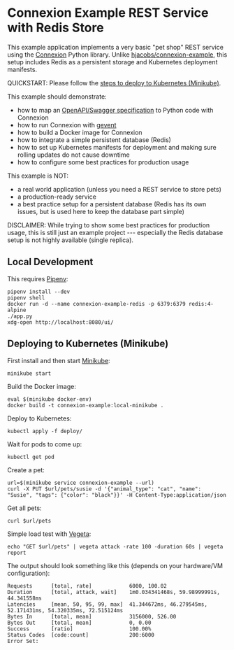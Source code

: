 # Connexion Example REST Service with Redis Store

This example application implements a very basic "pet shop" REST service using the [Connexion](https://github.com/zalando/connexion) Python library.
Unlike [hjacobs/connexion-example](https://github.com/hjacobs/connexion-example), this setup includes Redis as a persistent storage and Kubernetes deployment manifests.

QUICKSTART: Please follow the [steps to deploy to Kubernetes (Minikube)](#deploying-to-kubernetes-minikube).

This example should demonstrate:

* how to map an [OpenAPI/Swagger specification](https://github.com/OAI/OpenAPI-Specification) to Python code with Connexion
* how to run Connexion with [gevent](http://www.gevent.org/)
* how to build a Docker image for Connexion
* how to integrate a simple persistent database (Redis)
* how to set up Kubernetes manifests for deployment and making sure rolling updates do not cause downtime
* how to configure some best practices for production usage

This example is NOT:

* a real world application (unless you need a REST service to store pets)
* a production-ready service
* a best practice setup for a persistent database (Redis has its own issues, but is used here to keep the database part simple)

DISCLAIMER: While trying to show some best practices for production usage, this is still just an example project --- especially the Redis database setup is not highly available (single replica).

## Local Development

This requires [Pipenv](https://docs.pipenv.org/):

```
pipenv install --dev
pipenv shell
docker run -d --name connexion-example-redis -p 6379:6379 redis:4-alpine
./app.py
xdg-open http://localhost:8080/ui/
```

## Deploying to Kubernetes (Minikube)

First install and then start [Minikube](https://github.com/kubernetes/minikube):

```
minikube start
```

Build the Docker image:

```
eval $(minikube docker-env)
docker build -t connexion-example:local-minikube .
```

Deploy to Kubernetes:

```
kubectl apply -f deploy/
```

Wait for pods to come up:

```
kubectl get pod
```

Create a pet:

```
url=$(minikube service connexion-example --url)
curl -X PUT $url/pets/susie -d '{"animal_type": "cat", "name": "Susie", "tags": {"color": "black"}}' -H Content-Type:application/json
```

Get all pets:

```
curl $url/pets
```

Simple load test with [Vegeta](https://github.com/tsenart/vegeta):

```
echo "GET $url/pets" | vegeta attack -rate 100 -duration 60s | vegeta report
```

The output should look something like this (depends on your hardware/VM configuration):

```
Requests      [total, rate]            6000, 100.02
Duration      [total, attack, wait]    1m0.034341468s, 59.98999991s, 44.341558ms
Latencies     [mean, 50, 95, 99, max]  41.344672ms, 46.279545ms, 52.171431ms, 54.320335ms, 72.515124ms
Bytes In      [total, mean]            3156000, 526.00
Bytes Out     [total, mean]            0, 0.00
Success       [ratio]                  100.00%
Status Codes  [code:count]             200:6000
Error Set:
```
